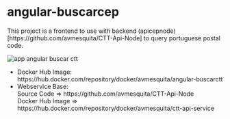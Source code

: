 # angular-buscarcep

<p>
   This project is a frontend to use with backend (apicepnode)[https://github.com/avmesquita/CTT-Api-Node] to query portuguese postal code.
</p>


![app angular buscar ctt](https://www.andremesquita.com/wp-content/uploads/2020/07/app-buscarcep.png)


  <ul>
    <li>
	   Docker Hub Image:<br>
       https://hub.docker.com/repository/docker/avmesquita/angular-buscarctt
	  </li>

   <li>
	   Webservice Base:<br>
       Source Code => https://github.com/avmesquita/CTT-Api-Node<br>
	   Docker Hub Image => https://hub.docker.com/repository/docker/avmesquita/ctt-api-service
	</li>
 </ul>
